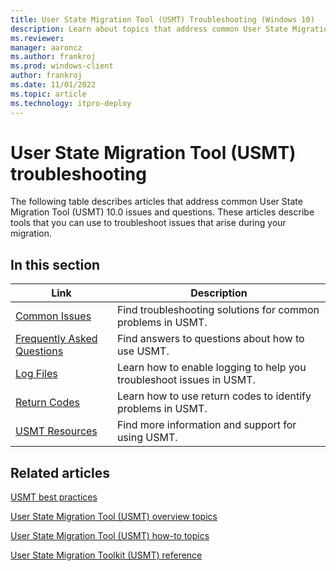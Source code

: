 ```yaml
---
title: User State Migration Tool (USMT) Troubleshooting (Windows 10)
description: Learn about topics that address common User State Migration Tool (USMT) 10.0 issues and questions to help troubleshooting.
ms.reviewer: 
manager: aaroncz
ms.author: frankroj
ms.prod: windows-client
author: frankroj
ms.date: 11/01/2022
ms.topic: article
ms.technology: itpro-deploy
---
```


# User State Migration Tool (USMT) troubleshooting

The following table describes articles that address common User State Migration Tool (USMT) 10.0 issues and questions. These articles describe tools that you can use to troubleshoot issues that arise during your migration.

## In this section

| Link | Description |
|--- |--- |
|[Common Issues](/troubleshoot/windows-client/deployment/usmt-common-issues)|Find troubleshooting solutions for common problems in USMT.|
|[Frequently Asked Questions](usmt-faq.yml)|Find answers to questions about how to use USMT.|
|[Log Files](usmt-log-files.md)|Learn how to enable logging to help you troubleshoot issues in USMT.|
|[Return Codes](/troubleshoot/windows-client/deployment/usmt-return-codes)|Learn how to use return codes to identify problems in USMT.|
|[USMT Resources](usmt-resources.md)|Find more information and support for using USMT.|

## Related articles

[USMT best practices](usmt-best-practices.md)

[User State Migration Tool (USMT) overview topics](usmt-topics.md)

[User State Migration Tool (USMT) how-to topics](usmt-how-to.md)

[User State Migration Toolkit (USMT) reference](usmt-reference.md)
